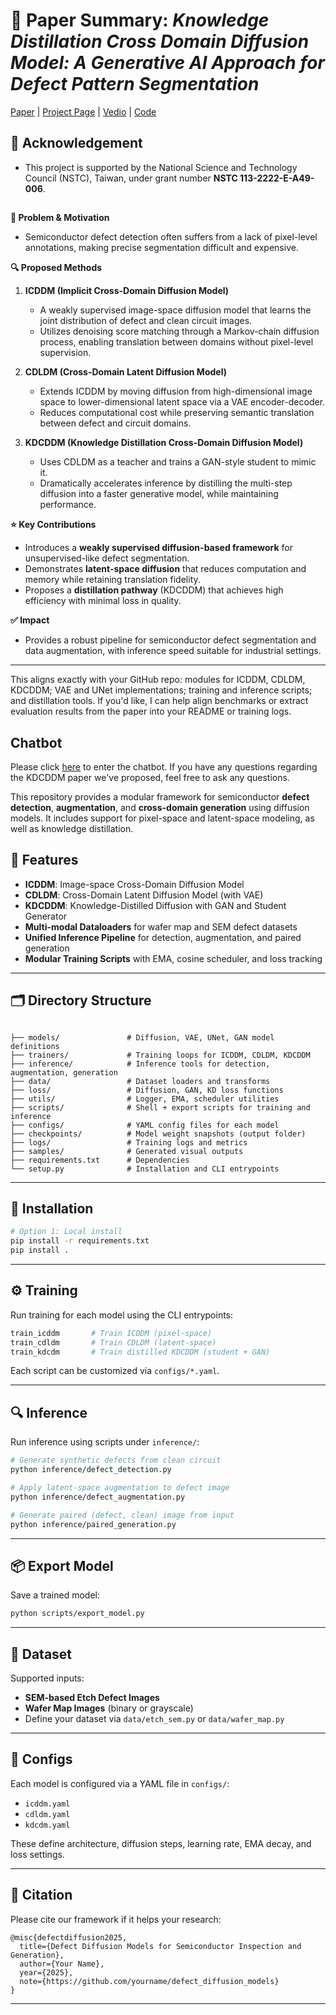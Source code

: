 # 📄 Paper Summary: *Knowledge Distillation Cross Domain Diffusion Model: A Generative AI Approach for Defect Pattern Segmentation*

[Paper](https://ieeexplore.ieee.org/document/10702557) | [Project Page]() | [Vedio]() | [Code]()

## 🙏 Acknowledgement

* This project is supported by the National Science and Technology Council (NSTC), Taiwan, under grant number **NSTC 113-2222-E-A49-006**.


##

**🎯 Problem & Motivation**

* Semiconductor defect detection often suffers from a lack of pixel-level annotations, making precise segmentation difficult and expensive.

**🔍 Proposed Methods**

1. **ICDDM (Implicit Cross-Domain Diffusion Model)**

   * A weakly supervised image-space diffusion model that learns the joint distribution of defect and clean circuit images.
   * Utilizes denoising score matching through a Markov-chain diffusion process, enabling translation between domains without pixel-level supervision.

2. **CDLDM (Cross-Domain Latent Diffusion Model)**

   * Extends ICDDM by moving diffusion from high-dimensional image space to lower-dimensional latent space via a VAE encoder-decoder.
   * Reduces computational cost while preserving semantic translation between defect and circuit domains.

3. **KDCDDM (Knowledge Distillation Cross-Domain Diffusion Model)**

   * Uses CDLDM as a teacher and trains a GAN-style student to mimic it.
   * Dramatically accelerates inference by distilling the multi-step diffusion into a faster generative model, while maintaining performance.

**⭐ Key Contributions**

* Introduces a **weakly supervised diffusion-based framework** for unsupervised-like defect segmentation.
* Demonstrates **latent-space diffusion** that reduces computation and memory while retaining translation fidelity.
* Proposes a **distillation pathway** (KDCDDM) that achieves high efficiency with minimal loss in quality.

**✅ Impact**

* Provides a robust pipeline for semiconductor defect segmentation and data augmentation, with inference speed suitable for industrial settings.

---

This aligns exactly with your GitHub repo: modules for ICDDM, CDLDM, KDCDDM; VAE and UNet implementations; training and inference scripts; and distillation tools. If you'd like, I can help align benchmarks or extract evaluation results from the paper into your README or training logs.






## Chatbot
Please click [here](https://kdcddm-chatbot.vercel.app/) to enter the chatbot. If you have any questions regarding the KDCDDM paper we've proposed, feel free to ask any questions.

This repository provides a modular framework for semiconductor **defect detection**, **augmentation**, and **cross-domain generation** using diffusion models. It includes support for pixel-space and latent-space modeling, as well as knowledge distillation.

## 🔧 Features

- **ICDDM**: Image-space Cross-Domain Diffusion Model
- **CDLDM**: Cross-Domain Latent Diffusion Model (with VAE)
- **KDCDDM**: Knowledge-Distilled Diffusion with GAN and Student Generator
- **Multi-modal Dataloaders** for wafer map and SEM defect datasets
- **Unified Inference Pipeline** for detection, augmentation, and paired generation
- **Modular Training Scripts** with EMA, cosine scheduler, and loss tracking

---

## 🗂 Directory Structure

```

├── models/               # Diffusion, VAE, UNet, GAN model definitions
├── trainers/             # Training loops for ICDDM, CDLDM, KDCDDM
├── inference/            # Inference tools for detection, augmentation, generation
├── data/                 # Dataset loaders and transforms
├── loss/                 # Diffusion, GAN, KD loss functions
├── utils/                # Logger, EMA, scheduler utilities
├── scripts/              # Shell + export scripts for training and inference
├── configs/              # YAML config files for each model
├── checkpoints/          # Model weight snapshots (output folder)
├── logs/                 # Training logs and metrics
├── samples/              # Generated visual outputs
├── requirements.txt      # Dependencies
└── setup.py              # Installation and CLI entrypoints

````

---

## 🚀 Installation

```bash
# Option 1: Local install
pip install -r requirements.txt
pip install .
````

---

## ⚙️ Training

Run training for each model using the CLI entrypoints:

```bash
train_icddm       # Train ICDDM (pixel-space)
train_cdldm       # Train CDLDM (latent-space)
train_kdcdm       # Train distilled KDCDDM (student + GAN)
```

Each script can be customized via `configs/*.yaml`.

---

## 🔍 Inference

Run inference using scripts under `inference/`:

```bash
# Generate synthetic defects from clean circuit
python inference/defect_detection.py

# Apply latent-space augmentation to defect image
python inference/defect_augmentation.py

# Generate paired (defect, clean) image from input
python inference/paired_generation.py
```

---

## 📦 Export Model

Save a trained model:

```bash
python scripts/export_model.py
```

---

## 🧪 Dataset

Supported inputs:

* **SEM-based Etch Defect Images**
* **Wafer Map Images** (binary or grayscale)
* Define your dataset via `data/etch_sem.py` or `data/wafer_map.py`

---

## 🧰 Configs

Each model is configured via a YAML file in `configs/`:

* `icddm.yaml`
* `cdldm.yaml`
* `kdcdm.yaml`

These define architecture, diffusion steps, learning rate, EMA decay, and loss settings.

---

## 🧠 Citation

Please cite our framework if it helps your research:

```
@misc{defectdiffusion2025,
  title={Defect Diffusion Models for Semiconductor Inspection and Generation},
  author={Your Name},
  year={2025},
  note={https://github.com/yourname/defect_diffusion_models}
}
```

---
